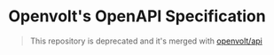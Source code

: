 # Openvolt's OpenAPI Specification

> This repository is deprecated and it's merged with [openvolt/api](https://github.com/openvolt/api) 
